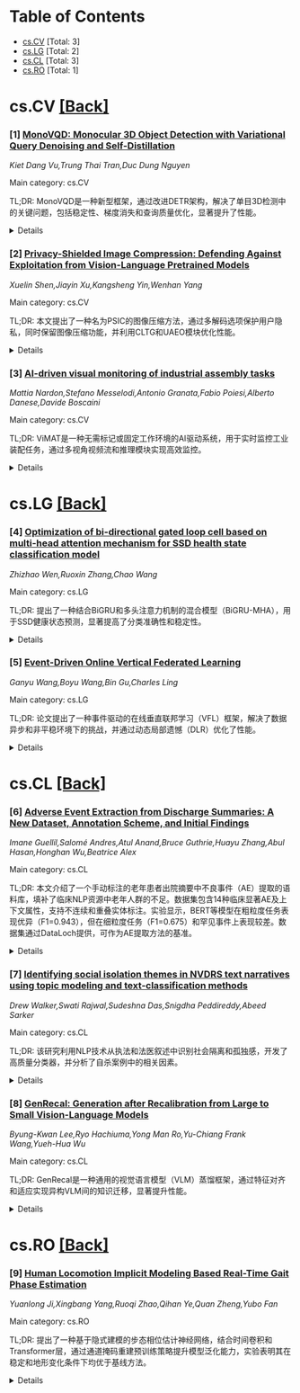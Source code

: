 <div id=toc></div>

# Table of Contents

- [cs.CV](#cs.CV) [Total: 3]
- [cs.LG](#cs.LG) [Total: 2]
- [cs.CL](#cs.CL) [Total: 3]
- [cs.RO](#cs.RO) [Total: 1]


<div id='cs.CV'></div>

# cs.CV [[Back]](#toc)

### [1] [MonoVQD: Monocular 3D Object Detection with Variational Query Denoising and Self-Distillation](https://arxiv.org/abs/2506.14835)
*Kiet Dang Vu,Trung Thai Tran,Duc Dung Nguyen*

Main category: cs.CV

TL;DR: MonoVQD是一种新型框架，通过改进DETR架构，解决了单目3D检测中的关键问题，包括稳定性、梯度消失和查询质量优化，显著提升了性能。


<details>
  <summary>Details</summary>
Motivation: 单目3D检测中，DETR架构的直接应用存在局限性，无法达到最优性能。MonoVQD旨在通过创新方法解决这些问题。

Method: 1. 提出Mask Separated Self-Attention机制，将去噪过程集成到DETR中；2. 引入Variational Query Denoising技术解决梯度消失问题；3. 采用自蒸馏策略优化查询质量。

Result: 在KITTI单目基准测试中表现优异，且其核心组件在多视图3D检测（nuScenes数据集）中也显著提升性能。

Conclusion: MonoVQD通过创新方法显著提升了单目3D检测的性能，并展示了强大的泛化能力。

Abstract: Precisely localizing 3D objects from a single image constitutes a central
challenge in monocular 3D detection. While DETR-like architectures offer a
powerful paradigm, their direct application in this domain encounters inherent
limitations, preventing optimal performance. Our work addresses these
challenges by introducing MonoVQD, a novel framework designed to fundamentally
advance DETR-based monocular 3D detection. We propose three main contributions.
First, we propose the Mask Separated Self-Attention mechanism that enables the
integration of the denoising process into a DETR architecture. This improves
the stability of Hungarian matching to achieve a consistent optimization
objective. Second, we present the Variational Query Denoising technique to
address the gradient vanishing problem of conventional denoising methods, which
severely restricts the efficiency of the denoising process. This explicitly
introduces stochastic properties to mitigate this fundamental limitation and
unlock substantial performance gains. Finally, we introduce a sophisticated
self-distillation strategy, leveraging insights from later decoder layers to
synergistically improve query quality in earlier layers, thereby amplifying the
iterative refinement process. Rigorous experimentation demonstrates that
MonoVQD achieves superior performance on the challenging KITTI monocular
benchmark. Highlighting its broad applicability, MonoVQD's core components
seamlessly integrate into other architectures, delivering significant
performance gains even in multi-view 3D detection scenarios on the nuScenes
dataset and underscoring its robust generalization capabilities.

</details>


### [2] [Privacy-Shielded Image Compression: Defending Against Exploitation from Vision-Language Pretrained Models](https://arxiv.org/abs/2506.15201)
*Xuelin Shen,Jiayin Xu,Kangsheng Yin,Wenhan Yang*

Main category: cs.CV

TL;DR: 本文提出了一种名为PSIC的图像压缩方法，通过多解码选项保护用户隐私，同时保留图像压缩功能，并利用CLTG和UAEO模块优化性能。


<details>
  <summary>Details</summary>
Motivation: 随着视觉语言预训练模型对语义理解的提升，公开图片易被搜索引擎等工具利用，因此需要保护用户隐私。

Method: 提出PSIC方法，支持多解码选项；设计CLTG模块生成偏置信息，UAEO优化函数利用目标模型的软标签；采用自适应多目标优化策略。

Result: 实验证明PSIC能有效保护隐私并保持图像质量，且可无缝集成到现有LIC模型中。

Conclusion: PSIC是一种灵活、高效的隐私保护图像压缩方案，适用于多种下游任务。

Abstract: The improved semantic understanding of vision-language pretrained (VLP)
models has made it increasingly difficult to protect publicly posted images
from being exploited by search engines and other similar tools. In this
context, this paper seeks to protect users' privacy by implementing defenses at
the image compression stage to prevent exploitation. Specifically, we propose a
flexible coding method, termed Privacy-Shielded Image Compression (PSIC), that
can produce bitstreams with multiple decoding options. By default, the
bitstream is decoded to preserve satisfactory perceptual quality while
preventing interpretation by VLP models. Our method also retains the original
image compression functionality. With a customizable input condition, the
proposed scheme can reconstruct the image that preserves its full semantic
information. A Conditional Latent Trigger Generation (CLTG) module is proposed
to produce bias information based on customizable conditions to guide the
decoding process into different reconstructed versions, and an
Uncertainty-Aware Encryption-Oriented (UAEO) optimization function is designed
to leverage the soft labels inferred from the target VLP model's uncertainty on
the training data. This paper further incorporates an adaptive multi-objective
optimization strategy to obtain improved encrypting performance and perceptual
quality simultaneously within a unified training process. The proposed scheme
is plug-and-play and can be seamlessly integrated into most existing Learned
Image Compression (LIC) models. Extensive experiments across multiple
downstream tasks have demonstrated the effectiveness of our design.

</details>


### [3] [AI-driven visual monitoring of industrial assembly tasks](https://arxiv.org/abs/2506.15285)
*Mattia Nardon,Stefano Messelodi,Antonio Granata,Fabio Poiesi,Alberto Danese,Davide Boscaini*

Main category: cs.CV

TL;DR: ViMAT是一种无需标记或固定工作环境的AI驱动系统，用于实时监控工业装配任务，通过多视角视频流和推理模块实现高效监控。


<details>
  <summary>Details</summary>
Motivation: 工业装配任务的视觉监控对防止设备损坏和保障工人安全至关重要，但现有商业解决方案通常需要固定工作环境或视觉标记。

Method: ViMAT结合感知模块（从多视角视频流提取视觉信息）和推理模块（基于观察的装配状态和任务知识推断最可能的动作）。

Result: 在LEGO组件更换和液压模具重组任务中，ViMAT在部分和不确定视觉观察的挑战性场景中表现出色。

Conclusion: ViMAT在无需标记或固定环境的条件下，有效实现了工业装配任务的实时视觉监控。

Abstract: Visual monitoring of industrial assembly tasks is critical for preventing
equipment damage due to procedural errors and ensuring worker safety. Although
commercial solutions exist, they typically require rigid workspace setups or
the application of visual markers to simplify the problem. We introduce ViMAT,
a novel AI-driven system for real-time visual monitoring of assembly tasks that
operates without these constraints. ViMAT combines a perception module that
extracts visual observations from multi-view video streams with a reasoning
module that infers the most likely action being performed based on the observed
assembly state and prior task knowledge. We validate ViMAT on two assembly
tasks, involving the replacement of LEGO components and the reconfiguration of
hydraulic press molds, demonstrating its effectiveness through quantitative and
qualitative analysis in challenging real-world scenarios characterized by
partial and uncertain visual observations. Project page:
https://tev-fbk.github.io/ViMAT

</details>


<div id='cs.LG'></div>

# cs.LG [[Back]](#toc)

### [4] [Optimization of bi-directional gated loop cell based on multi-head attention mechanism for SSD health state classification model](https://arxiv.org/abs/2506.14830)
*Zhizhao Wen,Ruoxin Zhang,Chao Wang*

Main category: cs.LG

TL;DR: 提出了一种结合BiGRU和多头注意力机制的混合模型（BiGRU-MHA），用于SSD健康状态预测，显著提高了分类准确性和稳定性。


<details>
  <summary>Details</summary>
Motivation: SSD健康状态预测对数据可靠性至关重要，传统模型存在泛化能力不足的问题。

Method: 利用BiGRU网络的双向时序建模能力捕捉SSD退化特征，并通过多头注意力机制动态分配特征权重。

Result: 训练集和测试集分类准确率分别为92.70%和92.44%，AUC为0.94，泛化能力优异。

Conclusion: 该模型为SSD健康预测提供了新技术方案，可显著降低数据丢失风险并优化维护成本。

Abstract: Aiming at the critical role of SSD health state prediction in data
reliability assurance, this study proposes a hybrid BiGRU-MHA model that
incorporates a multi-head attention mechanism to enhance the accuracy and
stability of storage device health classification. The model innovatively
integrates temporal feature extraction and key information focusing
capabilities. Specifically, it leverages the bidirectional timing modeling
advantages of the BiGRU network to capture both forward and backward
dependencies of SSD degradation features. Simultaneously, the multi-head
attention mechanism dynamically assigns feature weights, improving the model's
sensitivity to critical health indicators. Experimental results show that the
proposed model achieves classification accuracies of 92.70% on the training set
and 92.44% on the test set, with a minimal performance gap of only 0.26%,
demonstrating excellent generalization ability. Further analysis using the
receiver operating characteristic (ROC) curve shows an area under the curve
(AUC) of 0.94 on the test set, confirming the model's robust binary
classification performance. This work not only presents a new technical
approach for SSD health prediction but also addresses the generalization
bottleneck of traditional models, offering a verifiable method with practical
value for preventive maintenance of industrial-grade storage systems. The
results show the model can significantly reduce data loss risks by providing
early failure warnings and help optimize maintenance costs, supporting
intelligent decision-making in building reliable storage systems for cloud
computing data centers and edge storage environments.

</details>


### [5] [Event-Driven Online Vertical Federated Learning](https://arxiv.org/abs/2506.14911)
*Ganyu Wang,Boyu Wang,Bin Gu,Charles Ling*

Main category: cs.LG

TL;DR: 论文提出了一种事件驱动的在线垂直联邦学习（VFL）框架，解决了数据异步和非平稳环境下的挑战，并通过动态局部遗憾（DLR）优化了性能。


<details>
  <summary>Details</summary>
Motivation: 在线学习在VFL中更具适应性，但数据异步性和非平稳性带来了挑战，现有研究未充分解决。

Method: 提出事件驱动的在线VFL框架，仅激活部分客户端，引入动态局部遗憾（DLR）处理非凸和非平稳问题。

Result: 实验表明，该框架在非平稳数据下更稳定，显著降低了通信和计算成本。

Conclusion: 该框架为在线VFL提供了高效解决方案，适用于现实场景。

Abstract: Online learning is more adaptable to real-world scenarios in Vertical
Federated Learning (VFL) compared to offline learning. However, integrating
online learning into VFL presents challenges due to the unique nature of VFL,
where clients possess non-intersecting feature sets for the same sample. In
real-world scenarios, the clients may not receive data streaming for the
disjoint features for the same entity synchronously. Instead, the data are
typically generated by an \emph{event} relevant to only a subset of clients. We
are the first to identify these challenges in online VFL, which have been
overlooked by previous research. To address these challenges, we proposed an
event-driven online VFL framework. In this framework, only a subset of clients
were activated during each event, while the remaining clients passively
collaborated in the learning process. Furthermore, we incorporated
\emph{dynamic local regret (DLR)} into VFL to address the challenges posed by
online learning problems with non-convex models within a non-stationary
environment. We conducted a comprehensive regret analysis of our proposed
framework, specifically examining the DLR under non-convex conditions with
event-driven online VFL. Extensive experiments demonstrated that our proposed
framework was more stable than the existing online VFL framework under
non-stationary data conditions while also significantly reducing communication
and computation costs.

</details>


<div id='cs.CL'></div>

# cs.CL [[Back]](#toc)

### [6] [Adverse Event Extraction from Discharge Summaries: A New Dataset, Annotation Scheme, and Initial Findings](https://arxiv.org/abs/2506.14900)
*Imane Guellil,Salomé Andres,Atul Anand,Bruce Guthrie,Huayu Zhang,Abul Hasan,Honghan Wu,Beatrice Alex*

Main category: cs.CL

TL;DR: 本文介绍了一个手动标注的老年患者出院摘要中不良事件（AE）提取的语料库，填补了临床NLP资源中老年人群的不足。数据集包含14种临床显著AE及上下文属性，支持不连续和重叠实体标注。实验显示，BERT等模型在粗粒度任务表现优异（F1=0.943），但在细粒度任务（F1=0.675）和罕见事件上表现较差。数据集通过DataLoch提供，可作为AE提取方法的基准。


<details>
  <summary>Details</summary>
Motivation: 老年患者在临床NLP资源中代表性不足，现有研究对不连续和重叠实体的处理有限，因此需要构建一个专门针对老年患者的AE标注数据集。

Method: 构建了一个包含14种AE及其上下文属性的手动标注数据集，支持不连续和重叠实体。使用FlairNLP评估了多种模型（如BERT）在三种标注粒度上的表现。

Result: BERT在粗粒度任务上表现优异（F1=0.943），但在细粒度任务（F1=0.675）和罕见事件上表现较差，表明复杂临床语言和罕见事件的检测仍具挑战性。

Conclusion: 尽管粗粒度任务表现良好，细粒度AE提取和罕见事件检测仍需改进。该数据集为未来研究提供了基准，支持跨数据集泛化。

Abstract: In this work, we present a manually annotated corpus for Adverse Event (AE)
extraction from discharge summaries of elderly patients, a population often
underrepresented in clinical NLP resources. The dataset includes 14 clinically
significant AEs-such as falls, delirium, and intracranial haemorrhage, along
with contextual attributes like negation, diagnosis type, and in-hospital
occurrence. Uniquely, the annotation schema supports both discontinuous and
overlapping entities, addressing challenges rarely tackled in prior work. We
evaluate multiple models using FlairNLP across three annotation granularities:
fine-grained, coarse-grained, and coarse-grained with negation. While
transformer-based models (e.g., BERT-cased) achieve strong performance on
document-level coarse-grained extraction (F1 = 0.943), performance drops
notably for fine-grained entity-level tasks (e.g., F1 = 0.675), particularly
for rare events and complex attributes. These results demonstrate that despite
high-level scores, significant challenges remain in detecting underrepresented
AEs and capturing nuanced clinical language. Developed within a Trusted
Research Environment (TRE), the dataset is available upon request via DataLoch
and serves as a robust benchmark for evaluating AE extraction methods and
supporting future cross-dataset generalisation.

</details>


### [7] [Identifying social isolation themes in NVDRS text narratives using topic modeling and text-classification methods](https://arxiv.org/abs/2506.15030)
*Drew Walker,Swati Rajwal,Sudeshna Das,Snigdha Peddireddy,Abeed Sarker*

Main category: cs.CL

TL;DR: 该研究利用NLP技术从执法和法医叙述中识别社会隔离和孤独感，开发了高质量分类器，并分析了自杀案例中的相关因素。


<details>
  <summary>Details</summary>
Motivation: 社会隔离和孤独感近年增加，与自杀率密切相关，但未被美国国家暴力死亡报告系统记录，因此需要新方法识别。

Method: 使用主题建模生成词典，并结合监督学习分类器，分析2002至2020年30万例自杀案例。

Result: 开发出高质量分类器（F1平均0.86，准确率0.82），识别出1,198例慢性社会隔离案例，男性、同性恋或离婚者风险更高。

Conclusion: 该方法可改进美国社会隔离和孤独感的监测与预防。

Abstract: Social isolation and loneliness, which have been increasing in recent years
strongly contribute toward suicide rates. Although social isolation and
loneliness are not currently recorded within the US National Violent Death
Reporting System's (NVDRS) structured variables, natural language processing
(NLP) techniques can be used to identify these constructs in law enforcement
and coroner medical examiner narratives. Using topic modeling to generate
lexicon development and supervised learning classifiers, we developed
high-quality classifiers (average F1: .86, accuracy: .82). Evaluating over
300,000 suicides from 2002 to 2020, we identified 1,198 mentioning chronic
social isolation. Decedents had higher odds of chronic social isolation
classification if they were men (OR = 1.44; CI: 1.24, 1.69, p<.0001), gay (OR =
3.68; 1.97, 6.33, p<.0001), or were divorced (OR = 3.34; 2.68, 4.19, p<.0001).
We found significant predictors for other social isolation topics of recent or
impending divorce, child custody loss, eviction or recent move, and break-up.
Our methods can improve surveillance and prevention of social isolation and
loneliness in the United States.

</details>


### [8] [GenRecal: Generation after Recalibration from Large to Small Vision-Language Models](https://arxiv.org/abs/2506.15681)
*Byung-Kwan Lee,Ryo Hachiuma,Yong Man Ro,Yu-Chiang Frank Wang,Yueh-Hua Wu*

Main category: cs.CL

TL;DR: GenRecal是一种通用的视觉语言模型（VLM）蒸馏框架，通过特征对齐和适应实现异构VLM间的知识迁移，显著提升性能。


<details>
  <summary>Details</summary>
Motivation: 解决异构VLM架构多样性导致的蒸馏困难，使其在资源受限设备上高效部署。

Method: 提出Generation after Recalibration (GenRecal)框架，包含Recalibrator模块，对齐异构VLM的特征表示。

Result: 在多个基准测试中显著提升性能，超越开源和闭源VLM。

Conclusion: GenRecal为异构VLM知识蒸馏提供了一种高效通用解决方案。

Abstract: Recent advancements in vision-language models (VLMs) have leveraged large
language models (LLMs) to achieve performance on par with closed-source systems
like GPT-4V. However, deploying these models in real-world scenarios,
particularly on resource-constrained devices, remains challenging due to their
substantial computational demands. This has spurred interest in distilling
knowledge from large VLMs into smaller, more efficient counterparts. A key
challenge arises here from the diversity of VLM architectures, which are built
on different LLMs and employ varying token types-differing in vocabulary size,
token splits, and token index ordering. To address this challenge of limitation
to a specific VLM type, we present Generation after Recalibration (GenRecal), a
novel, general-purpose distillation framework for VLMs. GenRecal incorporates a
Recalibrator that aligns and adapts feature representations between
heterogeneous VLMs, enabling effective knowledge transfer across different
types of VLMs. Through extensive experiments on multiple challenging
benchmarks, we demonstrate that GenRecal significantly improves baseline
performances, eventually outperforming large-scale open- and closed-source
VLMs.

</details>


<div id='cs.RO'></div>

# cs.RO [[Back]](#toc)

### [9] [Human Locomotion Implicit Modeling Based Real-Time Gait Phase Estimation](https://arxiv.org/abs/2506.15150)
*Yuanlong Ji,Xingbang Yang,Ruoqi Zhao,Qihan Ye,Quan Zheng,Yubo Fan*

Main category: cs.RO

TL;DR: 提出了一种基于隐式建模的步态相位估计神经网络，结合时间卷积和Transformer层，通过通道掩码重建预训练策略提升模型泛化能力，实验表明其在稳定和地形变化条件下均优于基线方法。


<details>
  <summary>Details</summary>
Motivation: 解决现有基于IMU信号的步态相位估计方法在高精度和鲁棒性方面的不足，特别是在地形变化时的性能问题。

Method: 开发了一种结合时间卷积和Transformer层的神经网络，采用通道掩码重建预训练策略，将步态相位状态向量和IMU信号作为联合观测。

Result: 在稳定地形下步态相位RMSE为2.729±1.071%，相位率MAE为0.037±0.016%；地形变化时RMSE为3.215±1.303%，MAE为0.050±0.023%。硬件验证表明算法能可靠识别步态周期和关键事件。

Conclusion: 该方法为更智能和自适应的外骨骼系统提供了基础，提升了人机交互的安全性和效率。

Abstract: Gait phase estimation based on inertial measurement unit (IMU) signals
facilitates precise adaptation of exoskeletons to individual gait variations.
However, challenges remain in achieving high accuracy and robustness,
particularly during periods of terrain changes. To address this, we develop a
gait phase estimation neural network based on implicit modeling of human
locomotion, which combines temporal convolution for feature extraction with
transformer layers for multi-channel information fusion. A channel-wise masked
reconstruction pre-training strategy is proposed, which first treats gait phase
state vectors and IMU signals as joint observations of human locomotion, thus
enhancing model generalization. Experimental results demonstrate that the
proposed method outperforms existing baseline approaches, achieving a gait
phase RMSE of $2.729 \pm 1.071%$ and phase rate MAE of $0.037 \pm 0.016%$ under
stable terrain conditions with a look-back window of 2 seconds, and a phase
RMSE of $3.215 \pm 1.303%$ and rate MAE of $0.050 \pm 0.023%$ under terrain
transitions. Hardware validation on a hip exoskeleton further confirms that the
algorithm can reliably identify gait cycles and key events, adapting to various
continuous motion scenarios. This research paves the way for more intelligent
and adaptive exoskeleton systems, enabling safer and more efficient human-robot
interaction across diverse real-world environments.

</details>
